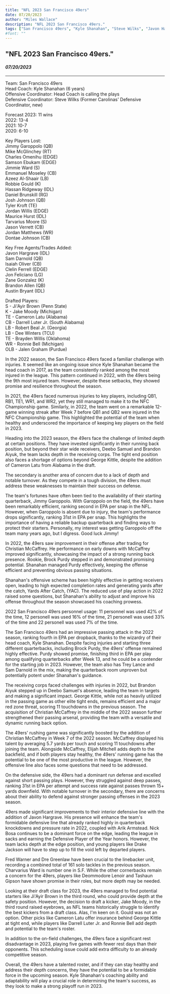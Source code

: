 ```yaml
---
title: "NFL 2023 San Francisco 49ers"
date: 07/20/2023
author: "Miles Wallace"
description: "NFL 2023 San Francisco 49ers."
tags: ["San Francisco 49ers", "Kyle Shanahan", "Steve Wilks", "Javon Hargrave", "Sam Darnold", "Isaiah Oliver", "Clelin Ferrell", "Jon Feliciano", "Zane Gonzalez", "Brandon Allen", "Austin Bryant", "Ji'Ayir Brown", "Jake Moody", "Cameron Latu", "Darrell Luter Jr.", "Robert Beal Jr.", "Dee Winters", "Brayden Willis", "Ronnie Bell", "Jalen Graham", "Brock Purdy", "Trey Lance", "Sam Darnold", "Christian McCaffrey", "Brandon Aiyuk", "Deebo Samuel", "George Kittle", "Elijah Mitchell", "Javon Hargrave", "Nick Bosa", "Drake Jackson", "Arik Armstead", "Fred Warner", "Dre Greenlaw", "Deommodore Lenoir", "Tashaun Gipson", "Charvarius Ward",  ]
#font: ""
---
```

## "NFL 2023 San Francisco 49ers."
#### _07/20/2023_ 
____
Team: San Francisco 49ers  
Head Coach: Kyle Shanahan (6 years)  
Offensive Coordinator: Head Coach is calling the plays   
Defensive Coordinator: Steve Wilks (Former Carolinas' Defensive Coordinator, new)  
  
Forecast 2023: 11 wins  
2022: 13-4  
2021: 10-7  
2020: 6-10  
  
Key Players Lost:  
Jimmy Garoppolo (QB)  
Mike McGlinchey (RT)  
Charles Omenihu (EDGE)  
Samson Ebukam (EDGE)  
Jimmie Ward (S)  
Emmanuel Moseley (CB)  
Azeez Al-Shaair (LB)  
Robbie Gould (K)  
Hassan Ridgeway (IDL)  
Daniel Brunskill (RG)  
Josh Johnson (QB)  
Tyler Kroft (TE)  
Jordan Willis (EDGE)  
Maurice Hurst (IDL)  
Tarvarius Moore (S)  
Jason Verrett (CB)  
Jordan Matthews (WR)  
Dontae Johnson (CB)  
  
Key Free Agents/Trades Added:  
Javon Hargrave (IDL)  
Sam Darnold (QB)  
Isaiah Oliver (CB)  
Clelin Ferrell (EDGE)  
Jon Feliciano (LG)  
Zane Gonzalez (K)  
Brandon Allen (QB)  
Austin Bryant (IDL)  
  
Drafted Players:   
S - Ji'Ayir Brown (Penn State)  
K - Jake Moody (Michigan)  
TE - Cameron Latu (Alabama)  
CB - Darrell Luter Jr. (South Alabama)  
LB - Robert Beal Jr. (Georgia)  
LB - Dee Winters (TCU)  
TE - Brayden Willis (Oklahoma)  
WR - Ronnie Bell (Michigan)  
OLB - Jalen Graham (Purdue)  
  
In the 2022 season, the San Francisco 49ers faced a familiar challenge with injuries. It seemed like an ongoing issue since Kyle Shanahan became the head coach in 2017, as the team consistently ranked among the most injured in the league. This pattern continued in 2022, with the 49ers being the 9th most injured team. However, despite these setbacks, they showed promise and resilience throughout the season.

In 2021, the 49ers faced numerous injuries to key players, including QB1, RB1, TE1, WR1, and WR2, yet they still managed to make it to the NFC Championship game. Similarly, in 2022, the team went on a remarkable 12-game winning streak after Week 7 before QB1 and QB2 were injured in the NFC Championship game. This highlighted the potential of the team when healthy and underscored the importance of keeping key players on the field in 2023.

Heading into the 2023 season, the 49ers face the challenge of limited depth at certain positions. They have invested significantly in their running back position, but beyond their star wide receivers, Deebo Samuel and Brandon Aiyuk, the team lacks depth in the receiving corps. The tight end position also faces a shortage of options beyond George Kittle, despite the addition of Cameron Latu from Alabama in the draft.

The secondary is another area of concern due to a lack of depth and notable turnover. As they compete in a tough division, the 49ers must address these weaknesses to maintain their success on defense.

The team's fortunes have often been tied to the availability of their starting quarterback, Jimmy Garoppolo. With Garoppolo on the field, the 49ers have been remarkably efficient, ranking second in EPA per snap in the NFL. However, when Garoppolo is absent due to injury, the team's performance drops significantly, ranking 31st in EPA per snap. This highlights the importance of having a reliable backup quarterback and finding ways to protect their starters. Personally, my interest was getting Garoppolo off the team many years ago, but I digress. Good luck Jimmy!

In 2022, the 49ers saw improvement in their offense after trading for Christian McCaffrey. He performance on early downs with McCaffrey improved significantly, showcasing the impact of a strong running back presence. Rookie, Brock Purdy stepped in and demonstrated promising potential. Shanahan managed Purdy effectively, keeping the offense efficient and preventing obvious passing situations.

Shanahan's offensive scheme has been highly effective in getting receivers open, leading to high expected completion rates and generating yards after the catch, Yards After Catch, (YAC). The reduced use of play action in 2022 raised some questions, but Shanahan's ability to adjust and improve his offense throughout the season showcased his coaching prowess.

2022 San Francisco 49ers personnel usage: 11 personnel was used 42% of the time, 12 personell was used 16% of the time, 21 personell was used 33% of the time and 22 personell was used 7% of the time. 

The San Francisco 49ers had an impressive passing attack in the 2022 season, ranking fourth in EPA per dropback, thanks to the wizardry of their head coach, Kyle Shanahan. Despite facing injuries and starting three different quarterbacks, including Brock Purdy, the 49ers' offense remained highly effective. Purdy showed promise, finishing third in EPA per play among qualifying quarterbacks after Week 13, and he could be a contender for the starting job in 2023. However, the team also has Trey Lance and Sam Darnold in the mix, making the quarterback room unproven but potentially potent under Shanahan's guidance.

The receiving corps faced challenges with injuries in 2022, but Brandon Aiyuk stepped up in Deebo Samuel's absence, leading the team in targets and making a significant impact. George Kittle, while not as heavily utilized in the passing game as other elite tight ends, remains efficient and a major red zone threat, scoring 11 touchdowns in the previous season. The acquisition of Christian McCaffrey in the middle of the 2022 season further strengthened their passing arsenal, providing the team with a versatile and dynamic running back option.

The 49ers' rushing game was significantly boosted by the addition of Christian McCaffrey in Week 7 of the 2022 season. McCaffrey displayed his talent by averaging 5.7 yards per touch and scoring 11 touchdowns after joining the team. Alongside McCaffrey, Elijah Mitchell adds depth to the backfield, and if both players stay healthy, the 49ers' running game has the potential to be one of the most productive in the league. However, the offensive line also faces some questions that need to be addressed.

On the defensive side, the 49ers had a dominant run defense and excelled against short passing plays. However, they struggled against deep passes, ranking 31st in EPA per attempt and success rate against passes thrown 15+ yards downfield. With notable turnover in the secondary, there are concerns about their ability to defend against stronger passing offenses in the 2023 season.

49ers made significant improvements to their interior defensive line with the addition of Javon Hargrave. His presence will enhance the team's formidable defensive line that already ranked highly in quarterback knockdowns and pressure rate in 2022, coupled with Arik Armstead. Nick Bosa continues to be a dominant force on the edge, leading the league in sacks and earning the Defensive Player of the Year honors. However, the team lacks depth at the edge position, and young players like Drake Jackson will have to step up to fill the void left by departed players.

Fred Warner and Dre Greenlaw have been crucial to the linebacker unit, recording a combined total of 161 solo tackles in the previous season. Charvarius Ward is number one in S.F. While the other cornerbacks remain a concern for the 49ers, players like Deommodore Lenoir and Tashaun Gipson have shown promise in their roles, but more depth may be needed.

Looking at their draft class for 2023, the 49ers managed to find potential starters like Ji'Ayir Brown in the third round, who could provide depth at the safety position. However, the decision to draft a kicker, Jake Moody, in the third round raised eyebrows, as NFL teams historically struggle to identify the best kickers from a draft class. Alas, I'm keen on it. Gould was not an option. Other picks like Cameron Latu offer insurance behind George Kittle at tight end, while players like Darrell Luter Jr. and Ronnie Bell add depth and potential to the team's roster.

In addition to the on-field challenges, the 49ers face a significant rest disadvantage in 2023, playing five games with fewer rest days than their opponents. This scheduling issue could add extra difficulty to an already competitive season.

Overall, the 49ers have a talented roster, and if they can stay healthy and address their depth concerns, they have the potential to be a formidable force in the upcoming season. Kyle Shanahan's coaching ability and adaptability will play a crucial role in determining the team's success, as they look to make a strong playoff run in 2023.  